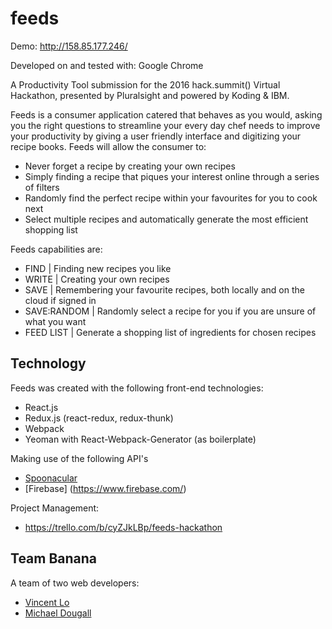 # feeds

Demo: http://158.85.177.246/

Developed on and tested with: Google Chrome

A Productivity Tool submission for the 2016 hack.summit() Virtual Hackathon, presented by Pluralsight and powered by Koding & IBM.

Feeds is a consumer application catered that behaves as you would, asking you the right questions to streamline your every day chef needs to improve your productivity by giving a user friendly interface and digitizing your recipe books. Feeds will allow the consumer to:

- Never forget a recipe by creating your own recipes
- Simply finding a recipe that piques your interest online through a series of filters
- Randomly find the perfect recipe within your favourites for you to cook next
- Select multiple recipes and automatically generate the most efficient shopping list

Feeds capabilities are:
- FIND | Finding new recipes you like
- WRITE | Creating your own recipes
- SAVE | Remembering your favourite recipes, both locally and on the cloud if signed in
- SAVE:RANDOM | Randomly select a recipe for you if you are unsure of what you want
- FEED LIST | Generate a shopping list of ingredients for chosen recipes

## Technology

Feeds was created with the following front-end technologies:
- React.js
- Redux.js (react-redux, redux-thunk)
- Webpack
- Yeoman with React-Webpack-Generator (as boilerplate)

Making use of the following API's
- [Spoonacular](https://market.mashape.com/spoonacular/recipe-food-nutrition)
- [Firebase] (https://www.firebase.com/)

Project Management:
- https://trello.com/b/cyZJkLBp/feeds-hackathon

## Team Banana

A team of two web developers:

- [Vincent Lo](http://vincentsylo.com)
- [Michael Dougall](https://github.com/madou)


